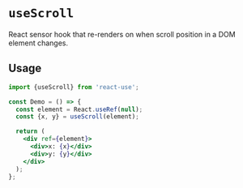 # `useScroll`

React sensor hook that re-renders on when scroll position in a DOM element changes.

## Usage

```jsx
import {useScroll} from 'react-use';

const Demo = () => {
  const element = React.useRef(null);
  const {x, y} = useScroll(element);

  return (
    <div ref={element}>
      <div>x: {x}</div>
      <div>y: {y}</div>
    </div>
  );
};
```
